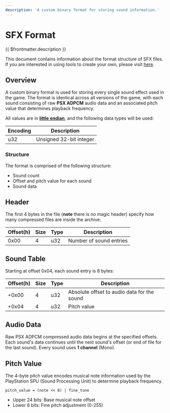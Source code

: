 ```yaml
---
description: 'A custom binary format for storing sound information.'
---
```


# SFX Format

{{ $frontmatter.description }}

<div class="tip custom-block !pt-2">

This document contains information about the format structure of SFX files.
If you are interested in using tools to create your own, please visit [here](../tools/mksfx.md).

</div>

## Overview

A custom binary format is used for storing every single sound effect used in the game.
The format is identical across all versions of the game, with each sound consisting of raw **PSX ADPCM** audio data and an associated pitch value that determines playback frequency.

All values are in [**little endian**](https://en.wikipedia.org/wiki/Endianness), and the following data types will be used:

| Encoding | Description             |
| -------- | ----------------------- |
| u32      | Unsigned 32-bit integer |

### Structure

The format is comprised of the following structure:

- Sound count
- Offset and pitch value for each sound
- Sound data

## Header

The first 4 bytes in the file (**note** there is no magic header) specify how many compressed files are inside the archive:

| Offset(h) | Size | Type | Description             |
| --------- | ---- | ---- | ----------------------- |
| 0x00      | 4    | u32  | Number of sound entries |

## Sound Table

Starting at offset 0x04, each sound entry is 8 bytes:

| Offset(h) | Size | Type | Description                                 |
| --------- | ---- | ---- | ------------------------------------------- |
| +0x00     | 4    | u32  | Absolute offset to audio data for the sound |
| +0x04     | 4    | u32  | Pitch value                                 |

## Audio Data

Raw PSX ADPCM compressed audio data begins at the specified offsets.
Each sound's data continues until the next sound's offset (or end of file for the last sound).
Every sound uses **1 channel** (Mono).

## Pitch Value

The 4-byte pitch value encodes musical note information used by the PlayStation SPU (Sound Processing Unit) to determine playback frequency.

```
pitch_value = (note << 8) | fine_tune
```

- Upper 24 bits: Base musical note offset
- Lower 8 bits: Fine pitch adjustment (0-255)
